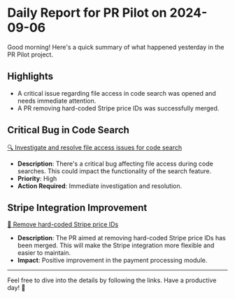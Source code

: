 # Daily Report for PR Pilot on 2024-09-06

Good morning! Here's a quick summary of what happened yesterday in the PR Pilot project.

## Highlights
- A critical issue regarding file access in code search was opened and needs immediate attention.
- A PR removing hard-coded Stripe price IDs was successfully merged.

## Critical Bug in Code Search
[🔍 Investigate and resolve file access issues for code search](https://github.com/PR-Pilot-AI/pr-pilot/issues/229)
- **Description**: There's a critical bug affecting file access during code searches. This could impact the functionality of the search feature.
- **Priority**: High
- **Action Required**: Immediate investigation and resolution.

## Stripe Integration Improvement
[🔧 Remove hard-coded Stripe price IDs](https://github.com/PR-Pilot-AI/pr-pilot/pull/227)
- **Description**: The PR aimed at removing hard-coded Stripe price IDs has been merged. This will make the Stripe integration more flexible and easier to maintain.
- **Impact**: Positive improvement in the payment processing module.

---

Feel free to dive into the details by following the links. Have a productive day! 🚀